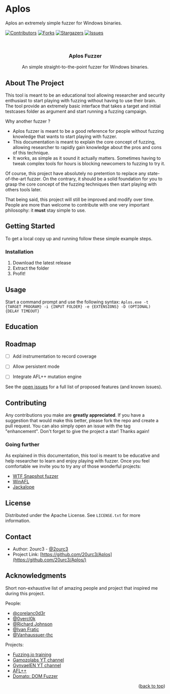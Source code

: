 # Aplos
Aplos an extremely simple fuzzer for Windows binaries.

<a name="readme-top"></a>

<!-- PROJECT SHIELDS -->
<!--
*** I'm using markdown "reference style" links for readability.
*** Reference links are enclosed in brackets [ ] instead of parentheses ( ).
*** See the bottom of this document for the declaration of the reference variables
*** for contributors-url, forks-url, etc. This is an optional, concise syntax you may use.
*** https://www.markdownguide.org/basic-syntax/#reference-style-links
-->
[![Contributors][contributors-shield]][contributors-url]
[![Forks][forks-shield]][forks-url]
[![Stargazers][stars-shield]][stars-url]
[![Issues][issues-shield]][issues-url]

<br />
<div align="center">
    <h3 align="center">Aplos Fuzzer</h3>
  <p align="center">
    An simple straight-to-the-point fuzzer for Windows binaries.
   </p>
</div>


<!-- ABOUT THE PROJECT -->
## About The Project

This tool is meant to be an educational tool allowing researcher and security enthusiast to start playing with fuzzing without having to use their brain.
The tool provide an extremely basic interface that takes a target and initial testcases folder as argument and start running a fuzzing campaign. 

Why another fuzzer ?
* Aplos fuzzer is meant to be a good reference for people without fuzzing knowledge that wants to start playing with fuzzer.
* This documentation is meant to explain the core concept of fuzzing, allowing researcher to rapidly gain knowledge about the pros and cons of this technique.
* It works, as simple as it sound it actually matters. Sometimes having to tweak complex tools for hours is blocking newcomers to fuzzing to try it.

Of course, this project have absolutely no pretention to replace any state-of-the-art fuzzer. On the contrary, it should be a solid foundation for you to grasp the core concept of the fuzzing techniques then start playing with others tools later.

That being said, this project will still be improved and modify over time. People are more than welcome to contribute with one very important philosophy: it **must** stay simple to use. 

<!-- GETTING STARTED -->
## Getting Started
To get a local copy up and running follow these simple example steps.

### Installation
1. Download the latest release
2. Extract the folder 
3. Profit!


<!-- USAGE EXAMPLES -->
## Usage

Start a command prompt and use the following syntax: 
`Aplos.exe -t {TARGET PROGRAM} -i {INPUT FOLDER} -e {EXTENSIONS} -D (OPTIONAL) {DELAY TIMEOUT}`

## Education
<!-- Explaining fuzzing core concept -->

<!-- ROADMAP -->
## Roadmap

- [ ] Add instrumentation to record coverage
- [ ] Allow persistent mode
- [ ] Integrate AFL++ mutation engine



See the [open issues](https://github.com/20urc3/Aplos/issues) for a full list of proposed features (and known issues).


<!-- CONTRIBUTING -->
## Contributing
Any contributions you make are **greatly appreciated**. If you have a suggestion that would make this better, please fork the repo and create a pull request. You can also simply open an issue with the tag "enhancement". Don't forget to give the project a star! Thanks again!

### Going further
As explained in this documentation, this tool is meant to be educative and help researcher to learn and enjoy playing with fuzzer. 
Once you feel comfortable we invite you to try any of those wonderful projects:

* [WTF Snapshot fuzzer][wtf-url]
* [WinAFL][wafl-url]
* [Jackalope][jck-url]

<!-- LICENSE -->
## License
Distributed under the Apache License. See `LICENSE.txt` for more information.

<!-- CONTACT -->
## Contact
- Author: 2ourc3 - [@2ourc3](https://twitter.com/2ourc3)
- Project Link: [https://github.com/20urc3/Aplos](https://github.com/20urc3/Aplos/)

<!-- ACKNOWLEDGMENTS -->
## Acknowledgments
Short non-exhaustive list of amazing people and project that inspired me during this project.

People:
* [@corelanc0d3r](https://twitter.com/corelanc0d3r)
* [@0vercl0k](https://twitter.com/0vercl0k)
* [@Richard Johnson](https://twitter.com/richinseattle)
* [@Ivan Fratic](https://twitter.com/ifsecure)
* [@Vanhaussuer-thc](https://twitter.com/hackerschoice)

Projects:
* [Fuzzing.io training](https://www.fuzzing.io/)
* [Gamozolabs YT channel](https://www.youtube.com/@gamozolabs)
* [GynvaelEN YT channel](https://www.youtube.com/@GynvaelEN)
* [AFL++](https://github.com/AFLplusplus/AFLplusplus)
* [Domato: DOM Fuzzer](https://github.com/googleprojectzero/domato)

<p align="right">(<a href="#readme-top">back to top</a>)</p>

<!-- MARKDOWN LINKS & IMAGES -->
<!-- https://www.markdownguide.org/basic-syntax/#reference-style-links -->

[contributors-shield]: https://img.shields.io/github/contributors/20urc3/Aplos.svg?style=for-the-badge
[contributors-url]: https://github.com/20urc3/Aplos/graph/contributors
[forks-shield]: https://img.shields.io/github/forks/20urc3/Aplos.svg?style=for-the-badge
[forks-url]: https://github.com/20urc3/Aplos/network/members
[stars-shield]: https://img.shields.io/github/stars/20urc3/Aplos.svg?style=for-the-badge
[stars-url]: https://github.com/20urc3/Aplos/stargazers
[issues-shield]: https://img.shields.io/github/issues/20urc3/Aplos.svg?style=for-the-badge
[issues-url]: https://github.com/20urc3/Aplos/issues
[license-shield]: https://img.shields.io/github/license/20urc3/Aplos.svg?style=for-the-badge
[license-url]: https://github.com/20urc3/Aplos/blob/master/LICENSE.txt

[wtf-url]: https://github.com/0vercl0k/wtf
[wafl-url]: https://github.com/googleprojectzero/winafl
[jck-url]: https://github.com/googleprojectzero/Jackalope
